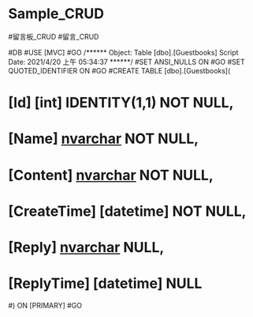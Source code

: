 # Sample_CRUD
#留言板_CRUD
#留言_CRUD

#DB
#USE [MVC]
#GO
/****** Object:  Table [dbo].[Guestbooks]    Script Date: 2021/4/20 上午 05:34:37 ******/
#SET ANSI_NULLS ON
#GO
#SET QUOTED_IDENTIFIER ON
#GO
#CREATE TABLE [dbo].[Guestbooks](
#	[Id] [int] IDENTITY(1,1) NOT NULL,
#	[Name] [nvarchar](50) NOT NULL,
#	[Content] [nvarchar](50) NOT NULL,
#	[CreateTime] [datetime] NOT NULL,
#	[Reply] [nvarchar](100) NULL,
#	[ReplyTime] [datetime] NULL
#) ON [PRIMARY]
#GO
